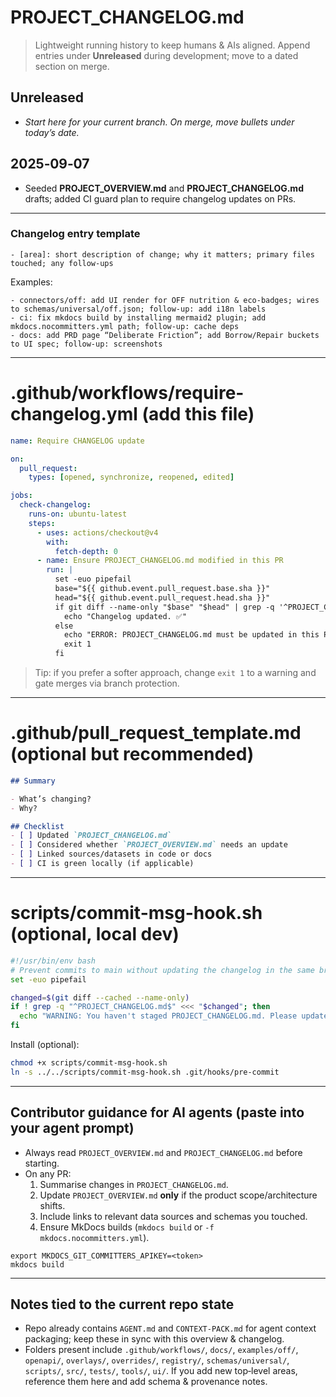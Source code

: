 
# PROJECT_CHANGELOG.md

> Lightweight running history to keep humans & AIs aligned. Append entries under **Unreleased** during development; move to a dated section on merge.

## Unreleased
- _Start here for your current branch. On merge, move bullets under today’s date._

## 2025‑09‑07
- Seeded **PROJECT_OVERVIEW.md** and **PROJECT_CHANGELOG.md** drafts; added CI guard plan to require changelog updates on PRs.

---

### Changelog entry template
```
- [area]: short description of change; why it matters; primary files touched; any follow‑ups
```
Examples:
```
- connectors/off: add UI render for OFF nutrition & eco‑badges; wires to schemas/universal/off.json; follow‑up: add i18n labels
- ci: fix mkdocs build by installing mermaid2 plugin; add mkdocs.nocommitters.yml path; follow‑up: cache deps
- docs: add PRD page “Deliberate Friction”; add Borrow/Repair buckets to UI spec; follow‑up: screenshots
```


---

# .github/workflows/require-changelog.yml (add this file)

```yaml
name: Require CHANGELOG update

on:
  pull_request:
    types: [opened, synchronize, reopened, edited]

jobs:
  check-changelog:
    runs-on: ubuntu-latest
    steps:
      - uses: actions/checkout@v4
        with:
          fetch-depth: 0
      - name: Ensure PROJECT_CHANGELOG.md modified in this PR
        run: |
          set -euo pipefail
          base="${{ github.event.pull_request.base.sha }}"
          head="${{ github.event.pull_request.head.sha }}"
          if git diff --name-only "$base" "$head" | grep -q '^PROJECT_CHANGELOG.md$'; then
            echo "Changelog updated. ✅"
          else
            echo "ERROR: PROJECT_CHANGELOG.md must be updated in this PR." >&2
            exit 1
          fi
```

> Tip: if you prefer a softer approach, change `exit 1` to a warning and gate merges via branch protection.

---

# .github/pull_request_template.md (optional but recommended)

```md
## Summary

- What’s changing?
- Why?

## Checklist
- [ ] Updated `PROJECT_CHANGELOG.md`
- [ ] Considered whether `PROJECT_OVERVIEW.md` needs an update
- [ ] Linked sources/datasets in code or docs
- [ ] CI is green locally (if applicable)
```

---

# scripts/commit-msg-hook.sh (optional, local dev)

```bash
#!/usr/bin/env bash
# Prevent commits to main without updating the changelog in the same branch (local enforcement)
set -euo pipefail

changed=$(git diff --cached --name-only)
if ! grep -q "^PROJECT_CHANGELOG.md$" <<< "$changed"; then
  echo "WARNING: You haven't staged PROJECT_CHANGELOG.md. Please update it before committing." >&2
fi
```

Install (optional):
```bash
chmod +x scripts/commit-msg-hook.sh
ln -s ../../scripts/commit-msg-hook.sh .git/hooks/pre-commit
```

---

## Contributor guidance for AI agents (paste into your agent prompt)
- Always read `PROJECT_OVERVIEW.md` and `PROJECT_CHANGELOG.md` before starting.
- On any PR:
  1. Summarise changes in `PROJECT_CHANGELOG.md`.
  2. Update `PROJECT_OVERVIEW.md` **only** if the product scope/architecture shifts.
  3. Include links to relevant data sources and schemas you touched.
  4. Ensure MkDocs builds (`mkdocs build` or `-f mkdocs.nocommitters.yml`).
```
export MKDOCS_GIT_COMMITTERS_APIKEY=<token>
mkdocs build
```

---

## Notes tied to the current repo state
- Repo already contains `AGENT.md` and `CONTEXT-PACK.md` for agent context packaging; keep these in sync with this overview & changelog.
- Folders present include `.github/workflows/`, `docs/`, `examples/off/`, `openapi/`, `overlays/`, `overrides/`, `registry/`, `schemas/universal/`, `scripts/`, `src/`, `tests/`, `tools/`, `ui/`. If you add new top‑level areas, reference them here and add schema & provenance notes.

